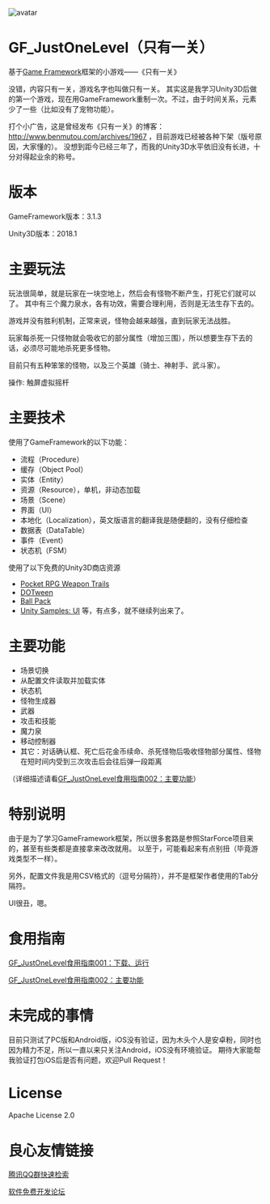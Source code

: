 ![avatar](http://www.benmutou.com/wp-content/uploads/2018/07/Snipaste_2018-07-25_17-24-29.png)


# GF_JustOneLevel（只有一关）
基于[Game Framework](https://github.com/EllanJiang/GameFramework)框架的小游戏——《只有一关》

没错，内容只有一关，游戏名字也叫做只有一关。
其实这是我学习Unity3D后做的第一个游戏，现在用GameFramework重制一次。不过，由于时间关系，元素少了一些（比如没有了宠物功能）。

打个小广告，这是曾经发布《只有一关》的博客：http://www.benmutou.com/archives/1967 ，目前游戏已经被各种下架（版号原因，大家懂的）。
没想到距今已经三年了，而我的Unity3D水平依旧没有长进，十分对得起业余的称号。

# 版本
GameFramework版本：3.1.3

Unity3D版本：2018.1

# 主要玩法
玩法很简单，就是玩家在一块空地上，然后会有怪物不断产生，打死它们就可以了。
其中有三个魔力泉水，各有功效，需要合理利用，否则是无法生存下去的。

游戏并没有胜利机制，正常来说，怪物会越来越强，直到玩家无法战胜。

玩家每杀死一只怪物就会吸收它的部分属性（增加三围），所以想要生存下去的话，必须尽可能地杀死更多怪物。

目前只有五种笨笨的怪物，以及三个英雄（骑士、神射手、武斗家）。

操作: 触屏虚拟摇杆

# 主要技术
使用了GameFramework的以下功能：
 - 流程（Procedure）
 - 缓存（Object Pool）
 - 实体（Entity）
 - 资源（Resource），单机，非动态加载
 - 场景（Scene）
 - 界面（UI）
 - 本地化（Localization），英文版语言的翻译我是随便翻的，没有仔细检查
 - 数据表（DataTable）
 - 事件（Event）
 - 状态机（FSM）

使用了以下免费的Unity3D商店资源
 - [Pocket RPG Weapon Trails](https://assetstore.unity.com/packages/tools/particles-effects/pocket-rpg-weapon-trails-2458)
 - [DOTween](https://assetstore.unity.com/packages/tools/animation/dotween-hotween-v2-27676)
 - [Ball Pack](https://assetstore.unity.com/packages/3d/props/ball-pack-446)
 - [Unity Samples: UI](https://assetstore.unity.com/packages/essentials/unity-samples-ui-25468)
 等，有点多，就不继续列出来了。
 
 # 主要功能
  - 场景切换
  - 从配置文件读取并加载实体
  - 状态机
  - 怪物生成器
  - 武器
  - 攻击和技能
  - 魔力泉
  - 移动控制器
  - 其它：对话确认框、死亡后花金币续命、杀死怪物后吸收怪物部分属性、怪物在短时间内受到三次攻击后会往后弹一段距离

 （详细描述请看[GF_JustOneLevel食用指南002：主要功能](http://www.benmutou.com/archives/2662)）

# 特别说明
由于是为了学习GameFramework框架，所以很多套路是参照StarForce项目来的，甚至有些类都是直接拿来改改就用。
以至于，可能看起来有点别扭（毕竟游戏类型不一样）。

另外，配置文件我是用CSV格式的（逗号分隔符），并不是框架作者使用的Tab分隔符。

UI很丑，嗯。

# 食用指南
[GF_JustOneLevel食用指南001：下载、运行](http://www.benmutou.com/archives/2660)

[GF_JustOneLevel食用指南002：主要功能](http://www.benmutou.com/archives/2662)

# 未完成的事情
目前只测试了PC版和Android版，iOS没有验证，因为木头个人是安卓粉，同时也因为精力不足，所以一直以来只关注Android，iOS没有环境验证。
期待大家能帮我验证打包iOS后是否有问题，欢迎Pull Request！

# License
Apache License 2.0


 # 良心友情链接

[腾讯QQ群快速检索](http://u.720life.cn/s/8cf73f7c)

[软件免费开发论坛](http://u.720life.cn/s/bbb01dc0)